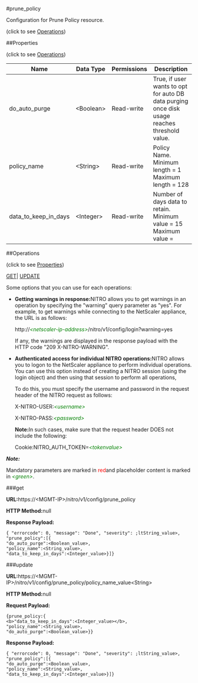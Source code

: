 #prune_policy



Configuration for Prune Policy resource.

<span>(click to see [Operations](#operations))</span>



##Properties 

<span>(click to see [Operations](#operations))</span>





<table><thead><tr><th>Name</th><th>Data Type</th><th>Permissions</th><th>Description</th></tr></thead><tbody><tr><td>do_auto_purge</td><td>&lt;Boolean></td><td>Read-write</td><td>True, if user wants to opt for auto DB data purging once disk usage reaches threshold value.</td></tr><tr><td>policy_name</td><td>&lt;String></td><td>Read-write</td><td>Policy Name.<br>Minimum length = 1<br>Maximum length = 128</td></tr><tr><td>data_to_keep_in_days</td><td>&lt;Integer></td><td>Read-write</td><td>Number of days data to retain.<br>Minimum value = 15<br>Maximum value =</td></tr></tbody></table>

##Operations 

<span>(click to see [Properties](#properties))</span>





[GET](#get)| [UPDATE](#update)





Some options that you can use for each operations:

<ul><li><p><b>Getting warnings in response:</b>NITRO allows you to get warnings in an operation by specifying the "warning" query parameter as "yes". For example, to get warnings while connecting to the NetScaler appliance, the URL is as follows:</p><p>http://<span style="color:green;font-style:italic;">&lt;netscaler-ip-address&gt;</span>/nitro/v1/config/login?warning=yes</p><p>If any, the warnings are displayed in the response payload with the HTTP code "209 X-NITRO-WARNING".</p></li><li><p><b>Authenticated access for individual NITRO operations:</b>NITRO allows you to logon to the NetScaler appliance to perform individual operations. You can use this option instead of creating a NITRO session (using the login object) and then using that session to perform all operations,</p><p>To do this, you must specify the username and password in the request header of the NITRO request as follows:</p><p>X-NITRO-USER:<span style="color:green;font-style:italic;">&lt;username&gt;</span></p><p>X-NITRO-PASS:<span style="color:green;font-style:italic;">&lt;password&gt;</span></p><p><b>Note:</b>In such cases, make sure that the request header DOES not include the following:</p><p>Cookie:NITRO_AUTH_TOKEN=<span style="color:green;font-style:italic;">&lt;tokenvalue&gt;</span></p></li></ul>







***Note:*** 

Mandatory parameters are marked in <span style="color:#FF0000;">red</span>and placeholder content is marked in <span style="color:green;font-style:italic">&lt;green&gt;</span>.



###get







<b>URL:</b>https://&lt;MGMT-IP&gt;/nitro/v1/config/prune_policy

<b>HTTP Method:</b>null

<b>Response Payload: </b>
```
{ "errorcode": 0, "message": "Done", "severity": ;ltString_value>, "prune_policy":[{
"do_auto_purge":<Boolean_value>,
"policy_name":<String_value>,
"data_to_keep_in_days":<Integer_value>}]}
```







###update







<b>URL:</b>https://&lt;MGMT-IP&gt;/nitro/v1/config/prune_policy/policy_name_value&lt;String&gt;

<b>HTTP Method:</b>null

<b>Request Payload: </b>
```
{prune_policy:{
<b>"data_to_keep_in_days":<Integer_value></b>,
"policy_name":<String_value>,
"do_auto_purge":<Boolean_value>}}
```

<b>Response Payload: </b>
```
{ "errorcode": 0, "message": "Done", "severity": ;ltString_value>, "prune_policy":[{
"do_auto_purge":<Boolean_value>,
"policy_name":<String_value>,
"data_to_keep_in_days":<Integer_value>}]}
```







